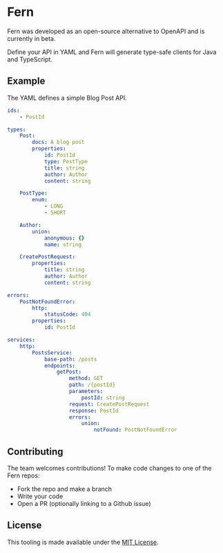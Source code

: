 # Fern

</p>

Fern was developed as an open-source alternative to OpenAPI and is currently in beta.

Define your API in YAML and Fern will generate type-safe clients for Java and TypeScript.

## Example

The YAML defines a simple Blog Post API.

```yaml
ids:
    - PostId

types:
    Post:
        docs: A blog post
        properties:
            id: PostId
            type: PostType
            title: string
            author: Author
            content: string

    PostType:
        enum:
            - LONG
            - SHORT

    Author:
        union:
            anonymous: {}
            name: string

    CreatePostRequest:
        properties:
            title: string
            author: Author
            content: string

errors:
    PostNotFoundError:
        http:
            statusCode: 404
        properties:
            id: PostId

services:
    http:
        PostsService:
            base-path: /posts
            endpoints:
                getPost:
                    method: GET
                    path: /{postId}
                    parameters:
                        postId: string
                    request: CreatePostRequest
                    response: PostId
                    errors:
                        union:
                            notFound: PostNotFoundError
```

## Contributing

The team welcomes contributions! To make code changes to one of the Fern repos:

-   Fork the repo and make a branch
-   Write your code
-   Open a PR (optionally linking to a Github issue)

## License

This tooling is made available under the [MIT License](LICENSE).

